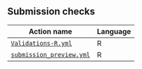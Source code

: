 ## Submission checks

| Action name                                        | Language |
|----------------------------------------------------|----------|
| [`Validations-R.yml`](Validations-R.yml)           | R        |
| [`submission_preview.yml`](submission_preview.yml) | R        |
